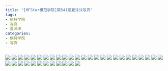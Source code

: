 ```yaml
---
title: "[MFStar模范学院]第541期夏沫沫写真"
tags: 
- 模特学院
- 写真
- 夏沫沫
categories:
- 模特学院
- 写真
---
```


![](https://img.ilovese.xyz/1734707802354.webp)
![](https://img.ilovese.xyz/1734707804082.webp)
![](https://img.ilovese.xyz/1734707805859.webp)
![](https://img.ilovese.xyz/1734707807519.webp)
![](https://img.ilovese.xyz/1734707809198.webp)
![](https://img.ilovese.xyz/1734707810873.webp)
![](https://img.ilovese.xyz/1734707812823.webp)
![](https://img.ilovese.xyz/1734707814203.webp)
![](https://img.ilovese.xyz/1734707815665.webp)
![](https://img.ilovese.xyz/1734707817474.webp)
![](https://img.ilovese.xyz/1734707818746.webp)
![](https://img.ilovese.xyz/1734707820672.webp)
![](https://img.ilovese.xyz/1734707822181.webp)
![](https://img.ilovese.xyz/1734707823832.webp)
![](https://img.ilovese.xyz/1734707825246.webp)
![](https://img.ilovese.xyz/1734707826586.webp)
![](https://img.ilovese.xyz/1734707828061.webp)
![](https://img.ilovese.xyz/1734707829640.webp)
![](https://img.ilovese.xyz/1734707831388.webp)
![](https://img.ilovese.xyz/1734707832698.webp)
![](https://img.ilovese.xyz/1734707834183.webp)
![](https://img.ilovese.xyz/1734707835887.webp)
![](https://img.ilovese.xyz/1734707837634.webp)
![](https://img.ilovese.xyz/1734707838926.webp)
![](https://img.ilovese.xyz/1734707840376.webp)
![](https://img.ilovese.xyz/1734707842198.webp)
![](https://img.ilovese.xyz/1734707843702.webp)
![](https://img.ilovese.xyz/1734707845721.webp)
![](https://img.ilovese.xyz/1734707847087.webp)
![](https://img.ilovese.xyz/1734707848958.webp)
![](https://img.ilovese.xyz/1734707850671.webp)
![](https://img.ilovese.xyz/1734707852309.webp)
![](https://img.ilovese.xyz/1734707853736.webp)
![](https://img.ilovese.xyz/1734707855758.webp)
![](https://img.ilovese.xyz/1734707857199.webp)
![](https://img.ilovese.xyz/1734707858492.webp)
![](https://img.ilovese.xyz/1734707860616.webp)
